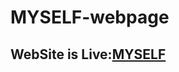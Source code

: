# MYSELF-webpage

<h2>WebSite is Live:<a href="https://frozen-beach-11967.herokuapp.com/">MYSELF</a></h2>
